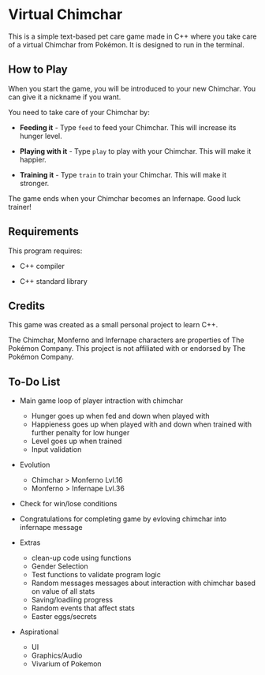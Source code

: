 # Virtual Chimchar
This is a simple text-based pet care game made in C++ where you take care of a virtual Chimchar from Pokémon. It is designed to run in the terminal.

## How to Play
When you start the game, you will be introduced to your new Chimchar. You can give it a nickname if you want.

You need to take care of your Chimchar by:

- **Feeding it** - Type `feed` to feed your Chimchar. This will increase its hunger level.

- **Playing with it** - Type `play` to play with your Chimchar. This will make it happier.

- **Training it** - Type `train` to train your Chimchar. This will make it stronger.

The game ends when your Chimchar becomes an Infernape. Good luck trainer!

## Requirements
This program requires:

- C++ compiler

- C++ standard library

## Credits
This game was created as a small personal project to learn C++.

The Chimchar, Monferno and Infernape characters are properties of The Pokémon Company. This project is not affiliated with or endorsed by The Pokémon Company.

## To-Do List

- Main game loop of player intraction with chimchar
    - Hunger goes up when fed and down when played with
    - Happieness goes up when played with and down when trained with further penalty for low hunger
    - Level goes up when trained
    - Input validation

- Evolution
    - Chimchar > Monferno Lvl.16
    - Monferno > Infernape Lvl.36

- Check for win/lose conditions
- Congratulations for completing game by evloving chimchar into infernape message

- Extras
    - clean-up code using functions
    - Gender Selection
    - Test functions to validate program logic
    - Random messages messages about interaction with chimchar based on value of all stats
    - Saving/loadiing progress
    - Random events that affect stats
    - Easter eggs/secrets
    
- Aspirational
    - UI
    - Graphics/Audio
    - Vivarium of Pokemon
